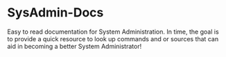 # SysAdmin-Docs
Easy to read documentation for System Administration. In time, the goal is to provide a quick resource to look up commands and or sources that can aid in becoming a better System Administrator!
